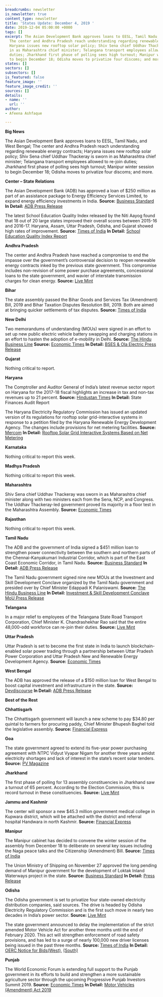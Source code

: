 ```yaml
---
breadcrumbs: newsletter
is_newsletter: true
content_type: newsletter
title: 'States Update: December 4, 2019 '
date: 2019-12-04 05:00:00 +0000
tags: []
excerpt: The Asian Development Bank approves loans to EESL, Tamil Nadu, and West Bengal;
  The center and Andhra Pradesh reach understanding regarding renewable energy contracts;
  Haryana issues new rooftop solar policy; Shiv Sena chief Uddhav Thackeray is sworn
  in as Maharashtra chief minister; Telangana transport employees allowed to re-join
  duties; Jharkhand first phase of polling sees high turnout; Manipur winter session
  to begin December 18; Odisha moves to privatize four discoms; and more.
states: []
sectors: []
subsectors: []
is_featured: false
feature_image: ''
feature_image_credit: ''
sources: []
details:
- name: ''
  url: ''
author:
- Afeena Ashfaque

---
```

**Big News**

The Asian Development Bank approves loans to EESL, Tamil Nadu, and West Bengal; The center and Andhra Pradesh reach understanding regarding renewable energy contracts; Haryana issues new rooftop solar policy; Shiv Sena chief Uddhav Thackeray is sworn in as Maharashtra chief minister; Telangana transport employees allowed to re-join duties; Jharkhand first phase of polling sees high turnout; Manipur winter session to begin December 18; Odisha moves to privatize four discoms; and more.

**Center – State Relations**

The Asian Development Bank (ADB) has approved a loan of $250 million as part of an assistance package to Energy Efficiency Services Limited, to expand energy efficiency investments in India. **Source:** [Business Standard](https://www.business-standard.com/article/news-cm/adb-provides-us-250-million-to-expand-energy-efficiency-investments-in-india-119112800420_1.html) **In Detail:** [ADB Press Release](https://www.adb.org/news/adb-provides-250-million-expand-energy-efficiency-investments-india)

The latest School Education Quality Index released by the Niti Aayog found that 18 out of 20 large states improved their overall scores between 2015-16 and 2016-17. Haryana, Assam, Uttar Pradesh, Odisha, and Gujarat showed high rates of improvement. **Source:** [Times of India](https://timesofindia.indiatimes.com/city/ahmedabad/school-education-quality-index-gujarat-jumps-two-spots/articleshowprint/72284769.cms) **In Detail:** [School Education Quality Index Report](https://niti.gov.in/sites/default/files/2019-09/seqi_document.pdf)

**Andhra Pradesh**

The center and Andhra Pradesh have reached a compromise to end the impasse over the government’s controversial decision to reopen renewable energy contracts inked by the previous state government. This compromise includes non-revision of some power purchase agreements, concessional loans to the state government, and wavier of interstate transmission charges for clean energy. **Source:** [Live Mint](https://www.livemint.com/news/india/centre-andhra-reach-a-compromise-on-green-contracts-11574966773995.html)

**Bihar**

The state assembly passed the Bihar Goods and Services Tax (Amendment) Bill, 2019 and Bihar Taxation Disputes Resolution Bill, 2019. Both are aimed at bringing quicker settlements of tax disputes. **Source:** [Times of India](https://timesofindia.indiatimes.com/city/patna/two-bills-passed-in-bihar-assembly-amid-ruckus-over-nrc/articleshowprint/72248098.cms)

**New Delhi**

Two memorandums of understanding (MOUs) were signed in an effort to set up new public electric vehicle battery swapping and charging stations in an effort to hasten the adoption of e-mobility in Delhi. **Source:** [The Hindu Business Line](https://www.thehindubusinessline.com/news/national/eesl-south-delhi-municipal-corporation-sign-mou-to-install-75-charging-stations/article30097600.ece) **Source:** [Economic Times](https://economictimes.indiatimes.com/small-biz/startups/newsbuzz/bses-delhi-discoms-ola-electric-to-set-up-battery-swap-stations/articleshow/72223708.cms) **In Detail:** [BSES & Ola Electric Press Release](https://www.bsesdelhi.com/documents/73527/1190198003/Press_Release_Ola_Nov_25.pdf)

**Gujarat**

Nothing critical to report.

**Haryana**

The Comptroller and Auditor General of India’s latest revenue sector report on Haryana for the 2017-18 fiscal highlights an increase in tax and non-tax revenues up to 21 percent. **Source:** [Hindustan Times](https://www.hindustantimes.com/chandigarh/haryana-registered-up-to-21-tax-revenue-growth-from-2013-18/story-IRjOA17KsVDC2SeOwqqzrI.html) **In Detail:** State Finances Audit Report

The Haryana Electricity Regulatory Commission has issued an updated version of its regulations for rooftop solar grid-interactive systems in response to a petition filed by the Haryana Renewable Energy Development Agency. The changes include provisions for net metering facilities. **Source:** [Mercom](https://mercomindia.com/haryana-discoms-allow-net-metering-cap-rooftop-solar/) **In Detail:** [Rooftop Solar Grid Interactive Systems Based on Net Metering](https://herc.gov.in/writereaddata/pdf/r20191025.pdf)

**Karnataka**

Nothing critical to report this week.

**Madhya Pradesh**

Nothing critical to report this week.

**Maharashtra**

Shiv Sena chief Uddhav Thackeray was sworn in as Maharashtra chief minister along with two ministers each from the Sena, NCP, and Congress. The Uddhav Thackeray-led government proved its majority in a floor test in the Maharashtra Assembly. **Source:** [Economic Times](https://economictimes.indiatimes.com/news/politics-and-nation/maharashtra-floor-test-uddhav-proves-majority-bjp-members-stage-walk-out/articleshow/72306021.cms)

**Rajasthan**

Nothing critical to report this week.

**Tamil Nadu**

The ADB and the government of India signed a $451 million loan to strengthen power connectivity between the southern and northern parts of the Chennai-Kanyakumari Industrial Corridor, which is part of the East Coast Economic Corridor, in Tamil Nadu. **Source:** [Business Standard](https://www.business-standard.com/article/news-cm/adb-india-sign-451-million-loan-to-strengthen-power-connectivity-in-tamil-nadu-119112900169_1.html) **In Detail:** [ADB Press Release](https://www.adb.org/news/adb-provides-451-million-strengthen-power-connectivity-tamil-nadu)

The Tamil Nadu government signed nine new MOUs at the Investment and Skill Development Conclave organized by the Tamil Nadu government and presided over by Chief Minister Edappadi K Palaniswami. **Source:** [The Hindu Business Line](https://www.thehindubusinessline.com/news/national/tamil-nadu-signs-mous-worth-5000-crore/article30125115.ece) **In Detail:** [Investment & Skill Development Conclave MoU Press Release](https://cms.tn.gov.in/sites/default/files/press_release/pr301119_856.pdf)

**Telangana**

In a major relief to employees of the Telangana State Road Transport Corporation, Chief Minister K. Chandrashekhar Rao said that the entire 48,000-odd workforce can re-join their duties. **Source:** [Live Mint](https://www.livemint.com/news/india/telangana-kcr-takes-back-48-000-odd-tsrtc-employees-11574956351118.html)

**Uttar Pradesh**

Uttar Pradesh is set to become the first state in India to launch blockchain-enabled solar power trading through a partnership between Uttar Pradesh Power Corporation and Uttar Pradesh New and Renewable Energy Development Agency. **Source:** [Economic Times](https://energy.economictimes.indiatimes.com/news/renewable/uttar-pradesh-to-become-first-state-to-launch-blockchain-enabled-solar-power-trading/72291409)

**West Bengal**

The ADB has approved the release of a $150 million loan for West Bengal to boost capital investment and infrastructure in the state. **Source:** [Devdiscourse](https://www.devdiscourse.com/article/business/759367-west-bengal-to-receive-second-tranche-of-adbs-policy-based-program-loan) **In Detail:** [ADB Press Release](https://www.adb.org/news/adb-releases-second-150-million-loan-budgetary-support-west-bengal)

**Best of the Rest**

**Chhattisgarh**

The Chhattisgarh government will launch a new scheme to pay $34.80 per quintal to farmers for procuring paddy, Chief Minister Bhupesh Baghel told the legislative assembly. **Source:** [Financial Express](https://www.financialexpress.com/economy/chhattisgarh-government-to-launch-new-rs-2500-per-quintal-scheme-for-paddy/1776491/)

**Goa**

The state government agreed to extend its five-year power purchasing agreement with NTPC Vidyut Vyapar Nigam for another three years amidst electricity shortages and lack of interest in the state’s recent solar tenders. **Source:** [PV Magazine](https://www.pv-magazine.com/2019/11/29/goa-to-extend-solar-ppa-with-ntpc-by-3-more-years/)

**Jharkhand**

The first phase of polling for 13 assembly constituencies in Jharkhand saw a turnout of 65 percent. According to the Election Commission, this is record turnout in these constituencies. **Source:** [Live Mint](https://www.livemint.com/news/india/jharkhand-sees-64-66-polling-in-first-phase-11575124007474.html)

**Jammu and Kashmir**

The center will sponsor a new $45.3 million government medical college in Kupwara district, which will be attached with the district and referral hospital Handwara in north Kashmir. **Source:** [Financial Express](https://www.financialexpress.com/education-2/jammu-and-kashmir-centre-sanctions-rs-325-crore-for-medical-college-for-handwara/1781115/)

**Manipur**

The Manipur cabinet has decided to convene the winter session of the assembly from December 18 to deliberate on several key issues including the Naga peace talks and the Citizenship (Amendment) Bill. **Source:** [Times of India](https://timesofindia.indiatimes.com/city/imphal/manipur-assembly-session-from-december-18/articleshow/72316374.cms)

The Union Ministry of Shipping on November 27 approved the long pending demand of Manipur government for the development of Loktak Inland Waterways project in the state. **Source:** [Business Standard](https://www.business-standard.com/article/news-ani/centre-approves-loktak-inland-waterways-project-in-manipur-119112800002_1.html) **In Detail:** [Press Release](https://www.business-standard.com/article/news-ani/centre-approves-loktak-inland-waterways-project-in-manipur-119112800002_1.html)

**Odisha**

The Odisha government is set to privatize four state-owned electricity distribution companies, said sources. The drive is headed by Odisha Electricity Regulatory Commission and is the first such move in nearly two decades in India’s power sector. **Source:** [Live Mint](https://www.livemint.com/industry/energy/odisha-government-to-privatize-four-state-owned-power-distribution-firms-11574879252138.html)

The state government announced to delay the implementation of the strict amended Motor Vehicle Act for another three months until the end of February 2020. This act will strengthen enforcement of road safety provisions, and has led to a surge of nearly 100,000 new driver licenses being issued in the past three months. **Source:** [Times of India](https://timesofindia.indiatimes.com/city/bhubaneswar/odisha-govt-relaxes-enforcement-of-new-traffic-rules-for-three-more-months/articleshowprint/72279501.cms) **In Detail:** [OERC Notice for Bids(West)](http://www.orierc.org/OERC%20-%20NIB%20-%20WESCO.pdf), [(South)](http://www.orierc.org/OERC%20-%20NIB%20-%20SOUTHCO.pdf)

**Punjab**

The World Economic Forum is extending full support to the Punjab government in its efforts to build and strengthen a more sustainable agriculture sector through the upcoming Progressive Punjab Investors Summit 2019. **Source:** [Economic Times](https://economictimes.indiatimes.com/news/economy/agriculture/punjab-to-woo-global-agri-players-for-sustainable-clean-agri-practices/articleshow/72321529.cms) **In Detail:** [Motor Vehicles (Amendment) Act 2019](https://odishapolice.gov.in/sites/default/files/PDF/The%20Motor%20Vehicles%20%28Amendment%29%20Act%2c%202019_1.pdf)
